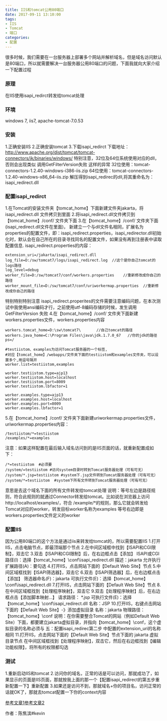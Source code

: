 ```yaml
---
title: IIS和tomcat公用80端口
date: 2017-09-11 13:10:00
tags: 
- IIS
- Tomcat
- 端口
categories:
- 配置
---
```

很多时候，我们需要在一台服务器上部署多个网站并解析域名，但是域名访问默认是80端口，所以就需要解决一台服务器公用80端口的问题，下面我就向大家介绍一下配置过程<!--more-->
### 原理
在IIS使用isapi_redirct转发给tomcat处理
### 环境
windows 7,  iis7,  apache-tomcat-7.0.53
### 安装
1.正确安装IIS
2.正确安装tomcat
3.下载isapi_redirct
下载地址：http://www.apache.org/dist/tomcat/tomcat-connectors/jk/binaries/windows/
特别注意，32位及64位系统使用对应的dll，否则会出现类似  调用GetFilterVersion失败 这样的异常
32位使用：tomcat-connectors-1.2.40-windows-i386-iis.zip
64位使用：tomcat-connectors-1.2.40-windows-x86_64-iis.zip
解压得到isapi_redirec的dll,将其重命名为：isapi_redirect.dll
### 配置isapi_redirct
1.在Tomcat的安装文件夹【tomcat_home】下面新建文件夹jakarta，将isapi_redirect.dll 文件拷贝到里面
2.将isapi_redirect.dll文件拷贝到 【tomcat_home】/conf/ 文件夹下面
3.在【tomcat_home】/conf/ 文件夹下面(isapi_redirect.dll文件在里面)， 新建立一个与dll文件名相同，扩展名为properties的配置文件，即：isapi_redirect.properties，isapi_redirector.dll初始化时，默认会在自己所在的目录寻找同名的配置文件，如果没有再到注册表中读取配置信息.
isapi_redirect.properties的内容：
```
extension_uri=/jakarta/isapi_redirect.dll  
log_file=D:/sw/tomcat7/logs/isapi_redirect.log  //这个是你自己tomcat的logs路径
log_level=debug  
worker_file=D:/sw/tomcat7/conf/workers.properties    //重新修改成你自己的路径
worker_mount_file=D:/sw/tomcat7/conf/uriworkermap.properties  //重新修改成你自己的路径
```
特别特别特别注意
isapi_redirect.properites的文件需要注意编码问题，在本次测试中我使用ansi编码才行，之前使用utf-8编码存储的时候，发生调用 GetFilterVersion 失败
4.在【tomcat_home】/conf/ 文件夹下面新建workers.properties文件，workers.properties内容
```
workers.tomcat_home=D:\sw\tomcat7\       //自己tomcat的路径
workers.java_home=C:\Program Files\java\jdk.1.7.0_67   //你的jdk的路径
ps=/  
  
#testiistom、examples为访问Tomcat服务器的一个标签,   
#对应【tomcat_home】/webapps/文件夹下面的testiistom和examples文件夹，可以设置多个,用逗号隔开  
worker.list=testiistom,examples  
  
worker.testiistom.type=ajp13  
worker.testiistom.host=localhost  
worker.testiistom.port=8009  
worker.testiistom.lbfactor=1  

worker.examples.type=ajp13  
worker.examples.host=localhost  
worker.examples.port=8009  
worker.examples.lbfactor=1  
```
5.在【tomcat_home】/conf/ 文件夹下面新建uriworkermap.properties文件，uriworkermap.properties内容：
```
/testiistom/*=testiistom  
/examples/*=examples 
```
注意：如果这样配置在最后输入域名访问到的是IIS页面的话，就重新配置成如下：
```
/*=testiistom  #必须要
/system/=testiistom #访问system目录时转到Tomcat服务器处理（可有可无）
/system/*.jsp=testiistom #system下.jsp文件转到Tomcat服务器处理（可有可无）
/system/*=testiistom  #system下所有文件转到Tomcat服务器处理（可有可无）
```
意思是去这个域名下面的所有文件转发给tomcat处理
说明：等号左边是路径规则，符合此规则的就通过Connector转发给tomcat。比如说在浏览器上访问   http://localhost/examples/，符合  /example/*的规则，那么它就会转发给Tomcat对应的worker，转发目标worker名称为examples
等号右边即是workers.properties文件定义的worker

### 配置IIS
因为公用80端口的这个方法是通过iis来转发给tomcat的，所以需要配置IIS
1.打开IIS，点击电脑节点，即最顶端那个节点
2.在中间区域框中找到【ISAPI和CGI限制】，双击它
3.双击【ISAPI和CGI限制】后，在右边框点击【添加】
      ISAPI或CGI路径(I)：选择【tomcat_home】\conf\isapi_redirect.dll
      描述：jakarta
      允许执行扩展路径(A)：要勾选
4.打开IIS，点击网站下面的【Default Web Site】节点
5.中间区域框找到【ISAPI筛选器】，双击它
6.双击【ISAPI筛选器】后，在右边框点击【添加】
     筛选器命名(F)：jakarta
     可执行文件(E)：选择【tomcat_home】\conf\isapi_redirect.dll
7.打开IIS，点击网站下面的【Default Web Site】节点
8.在中间区域框找到【处理程序映射】，双击它
9.双击【处理程序映射】后，在右边框点击【添加脚本映射...】
      请求路径：  *.jsp
      可执行文件(E)：选择【tomcat_home】\conf\isapi_redirect.dll
      名称：JSP
10.打开IIS，右键点击网站下面的【Default Web Site】-》添加虚拟目录
      名称：jakarta
      物理路径：【tomcat_home】\conf
      说明：在你需要整合Tomcat的网站（例如Default Web Site）下面，都要建立jakarta虚拟目录，并指向【tomcat_home】\conf，这个虚拟目录的名称必须与  五：配置isapi_redirec第二步 中配置的extension_uri的名称相同
11.打开IIS，点击网站下面的【Default Web Site】节点下面的  jakarta 虚拟目录节点
   在中间区域框找到【处理程序映射】，双击它，然后在右边框找到【编辑功能权限】，将所有的权限都勾选
### 测试
1.重新启动IIS和tomcat
2.访问你的域名，正常的话是可以访问，那就成功了，如果显示的页面是IIS页面，那就按我上面的那一个【配置isapi_redirect的第五步重新配置一下】重新配置
3.如果还是访问不到，那就域名+你的项目名，访问正常的话就OK了，那就去tomcat配置一下你的context内容

[参考文章1](http://blog.csdn.net/baijinwen/article/details/50562996)[参考文章2](http://www.jb51.net/article/109723.htm)

作者：陈焦滨#kevin

